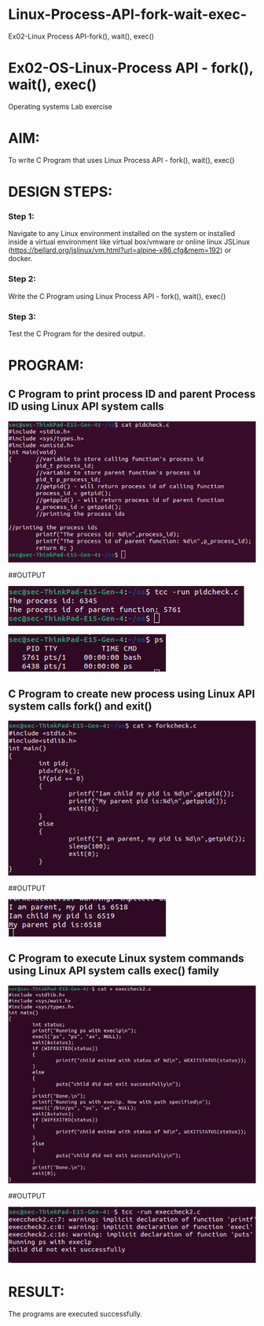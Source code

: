 # Linux-Process-API-fork-wait-exec-
Ex02-Linux Process API-fork(), wait(), exec()
# Ex02-OS-Linux-Process API - fork(), wait(), exec()
Operating systems Lab exercise


# AIM:
To write C Program that uses Linux Process API - fork(), wait(), exec()

# DESIGN STEPS:

### Step 1:

Navigate to any Linux environment installed on the system or installed inside a virtual environment like virtual box/vmware or online linux JSLinux (https://bellard.org/jslinux/vm.html?url=alpine-x86.cfg&mem=192) or docker.

### Step 2:

Write the C Program using Linux Process API - fork(), wait(), exec()

### Step 3:

Test the C Program for the desired output. 

# PROGRAM:

## C Program to print process ID and parent Process ID using Linux API system calls


![alt text](ex01-1.png)



##OUTPUT


![alt text](ex01-2.png)


![alt text](ex01-3.png)






## C Program to create new process using Linux API system calls fork() and exit()




![alt text](ex02-1.png)




##OUTPUT

![alt text](ex02-2.png)




## C Program to execute Linux system commands using Linux API system calls exec() family



![alt text](ex03-1.png)




##OUTPUT



![alt text](ex03-2.png)




# RESULT:
The programs are executed successfully.
